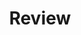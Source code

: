 ---
title: Review
number: 38
time: 2022-05-02 12:00
location: Graham Hall 210
notes:
slides_pdf:
slide_ppt:
textbook:
---
